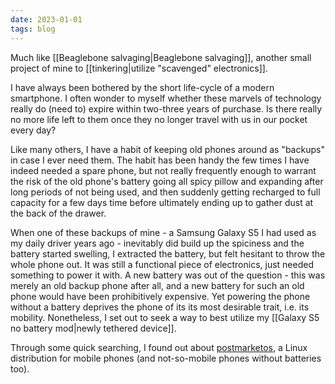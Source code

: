 ```yaml
---
date: 2023-01-01
tags: blog
---
```


Much like [[Beaglebone salvaging|Beaglebone salvaging]], another small project of mine to [[tinkering|utilize "scavenged" electronics]].

I have always been bothered by the short life-cycle of a modern smartphone. I often wonder to myself whether these marvels of technology really do (need to) expire within two-three years of purchase. Is there really no more life left to them once they no longer travel with us in our pocket every day?

Like many others, I have a habit of keeping old phones around as "backups" in case I ever need them. The habit has been handy the few times I have indeed needed a spare phone, but not really frequently enough to warrant the risk of the old phone's battery going all spicy pillow and expanding after long periods of not being used, and then suddenly getting recharged to full capacity for a few days time before ultimately ending up to gather dust at the back of the drawer.

When one of these backups of mine - a Samsung Galaxy S5 I had used as my daily driver years ago - inevitably did build up the spiciness and the battery started swelling, I extracted the battery, but felt hesitant to throw the whole phone out. It was still a functional piece of electronics, just needed something to power it with. A new battery was out of the question - this was merely an old backup phone after all, and a new battery for such an old phone would have been prohibitively expensive. Yet powering the phone without a battery deprives the phone of its its most desirable trait, i.e. its mobility. Nonetheless, I set out to seek a way to best utilize my [[Galaxy S5 no battery mod|newly tethered device]].

Through some quick searching, I found out about  <a href="https://postmarketos.org" target="_blank" >postmarketos</a>, a Linux distribution for mobile phones (and not-so-mobile phones without batteries too). 